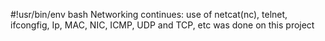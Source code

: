 #!usr/bin/env bash
Networking continues: use of netcat(nc), telnet, ifcongfig, Ip, MAC, NIC, ICMP, UDP and TCP, etc was done on this project
